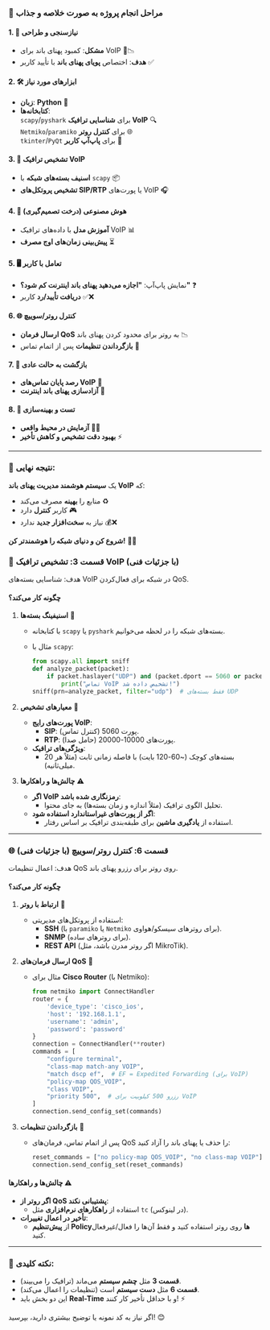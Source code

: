 ### 🚀 **مراحل انجام پروژه به صورت خلاصه و جذاب**  

#### 1. **📌 نیازسنجی و طراحی**  
   - **مشکل**: کمبود پهنای باند برای VoIP 🎤📉  
   - **هدف**: اختصاص **پویای پهنای باند** با تأیید کاربر ✅  


#### 2. **🛠️ ابزارهای مورد نیاز**  
   - **زبان**: **Python** 🐍  
   - **کتابخانه‌ها**:  
      `scapy`/`pyshark` برای **شناسایی ترافیک VoIP** 🔍  
      `Netmiko`/`paramiko` برای **کنترل روتر** 🌐  
      `tkinter`/`PyQt` برای **پاپ‌آپ کاربر** 💬  

#### 3. **🔎 تشخیص ترافیک VoIP**  
   - **اسنیف بسته‌های شبکه** با `scapy` 📦  
   - **تشخیص پروتکل‌های SIP/RTP** یا پورت‌های VoIP 🎧  

#### 4. **🤖 هوش مصنوعی (درخت تصمیم‌گیری)**  
   - **آموزش مدل** با داده‌های ترافیک VoIP 📊  
   - **پیش‌بینی زمان‌های اوج مصرف** ⏳  

#### 5. **🖥️ تعامل با کاربر**  
   - نمایش پاپ‌آپ: **"اجازه می‌دهید پهنای باند اینترنت کم شود؟"** ❓  
   - **دریافت تأیید/رد** کاربر ✅❌  

#### 6. **🌐 کنترل روتر/سوییچ**  
   - **ارسال فرمان QoS** به روتر برای محدود کردن پهنای باند 📉  
   - **بازگرداندن تنظیمات** پس از اتمام تماس 🔄  

#### 7. **🔄 بازگشت به حالت عادی**  
   - **رصد پایان تماس‌های VoIP** 🏁  
   - **آزادسازی پهنای باند اینترنت** 🚀  

#### 8. **🧪 تست و بهینه‌سازی**  
   - **آزمایش در محیط واقعی** 🧑‍💻  
   - **بهبود دقت تشخیص و کاهش تأخیر** ⚡  

---

### **🎯 نتیجه نهایی:**  
یک **سیستم هوشمند مدیریت پهنای باند VoIP** که:  
- منابع را **بهینه** مصرف می‌کند ♻️  
- کاربر **کنترل** دارد 🎮  
- نیاز به **سخت‌افزار جدید** ندارد 💰❌  

**شروع کن و دنیای شبکه را هوشمندتر کن!** 🚀💡



### **🔎 قسمت 3: تشخیص ترافیک VoIP (با جزئیات فنی)**  
هدف: شناسایی بسته‌های VoIP در شبکه برای فعال‌کردن QoS.

#### **چگونه کار می‌کند؟**  
1. **اسنیفینگ بسته‌ها** 📡  
   - با کتابخانه `scapy` یا `pyshark` بسته‌های شبکه را در لحظه می‌خوانیم.  
   - مثال با `scapy`:

     ```python
     from scapy.all import sniff
     def analyze_packet(packet):
         if packet.haslayer("UDP") and (packet.dport == 5060 or packet.dport == 10000:20000):  # SIP/RTP ports
             print("تماس VoIP تشخیص داده شد!")
     sniff(prn=analyze_packet, filter="udp")  # فقط بسته‌های UDP
     ```

2. **معیارهای تشخیص** 🎯  

   - **پورت‌های رایج VoIP**:  
     - **SIP**: پورت 5060 (کنترل تماس).  
     - **RTP**: پورت‌های 10000-20000 (حامل صدا).  
   - **ویژگی‌های ترافیک**:  
     - بسته‌های کوچک (~60-120 بایت) با فاصله زمانی ثابت (مثلاً هر 20 میلی‌ثانیه).  

3. **چالش‌ها و راهکارها** ⚠️  
   - **اگر VoIP رمزنگاری شده باشد**:  
     - تحلیل الگوی ترافیک (مثلاً اندازه و زمان بسته‌ها) به جای محتوا.  
   - **اگر از پورت‌های غیراستاندارد استفاده شود**:  
     - استفاده از **یادگیری ماشین** برای طبقه‌بندی ترافیک بر اساس رفتار.  

---

### **🌐 قسمت 6: کنترل روتر/سوییچ (با جزئیات فنی)**  
هدف: اعمال تنظیمات QoS روی روتر برای رزرو پهنای باند.

#### **چگونه کار می‌کند؟**  
1. **ارتباط با روتر** 🔌  
   - استفاده از پروتکل‌های مدیریتی:  
     - **SSH** (با `paramiko` یا `Netmiko` برای روترهای سیسکو/هواوی).  
     - **SNMP** (برای روترهای ساده).  
     - **REST API** (اگر روتر مدرن باشد، مثل MikroTik).  

2. **ارسال فرمان‌های QoS** 📜  
   - مثال برای **Cisco Router** (با Netmiko):
     ```python
     from netmiko import ConnectHandler
     router = {
         'device_type': 'cisco_ios',
         'host': '192.168.1.1',
         'username': 'admin',
         'password': 'password'
     }
     connection = ConnectHandler(**router)
     commands = [
         "configure terminal",
         "class-map match-any VOIP",
         "match dscp ef",  # EF = Expedited Forwarding (برای VoIP)
         "policy-map QOS_VOIP",
         "class VOIP",
         "priority 500",  # رزرو 500 کیلوبیت برای VoIP
     ]
     connection.send_config_set(commands)
     ```

3. **بازگرداندن تنظیمات** 🔄  
   - پس از اتمام تماس، فرمان‌های QoS را حذف یا پهنای باند را آزاد کنید:
     ```python
     reset_commands = ["no policy-map QOS_VOIP", "no class-map VOIP"]
     connection.send_config_set(reset_commands)
     ```

#### **چالش‌ها و راهکارها** ⚠️  
- **اگر روتر از QoS پشتیبانی نکند**:  
  - استفاده از **راهکارهای نرم‌افزاری** مثل `tc` (در لینوکس).  
- **تأخیر در اعمال تغییرات**:  
  - از **پیش‌تنظیم Policyها** روی روتر استفاده کنید و فقط آن‌ها را فعال/غیرفعال کنید.  

---

### **🎯 نکته کلیدی:**  
- **قسمت 3** مثل **چشم سیستم** می‌ماند (ترافیک را می‌بیند).  
- **قسمت 6** مثل **دست سیستم** است (تنظیمات را اعمال می‌کند).  
- این دو بخش باید **Real-Time** و با حداقل تأخیر کار کنند! ⚡  

اگر نیاز به کد نمونه یا توضیح بیشتری دارید، بپرسید! 😊
